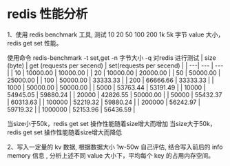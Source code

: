 # redis 性能分析
1、使用 redis benchmark 工具, 测试 10 20 50 100 200 1k 5k 字节 value 大小，redis get set 性能。

使用命令 redis-benchmark -t set,get -n 字节大小 -q 对redis 进行测试
| size (byte) | get (requests per secend) | set(requests per secend) |
| ---| --- | ---|
| 10 | 10000.00 | 10000.00 |
| 20 | 10000.00  | 20000.00 |
| 50 | 50000.00 | 25000.00 |
| 100 | 50000.00 | 33333.33 |
| 200 | 66666.66 | 33333.33 |
| 1000 | 50000.00 | 50000.00 |
| 5000 | 53763.44 | 53191.49 |
| 10000 | 54945.05 | 59880.24 |
| 20000 | 42826.55 | 50000.00 |
| 50000 | 55432.37 | 60313.63 |
| 100000 | 52219.32 | 59880.24 |
| 200000 | 56242.97 | 59719.32 |
| 1000000 | 52153.96 | 56436.59 |

当size小于50k，redis get set 操作性能随着size增大而增加
当size大于50k，redis get set 操作性能随着size增大而降低

2、写入一定量的 kv 数据, 根据数据大小 1w-50w 自己评估, 结合写入前后的 info memory 信息  , 分析上述不同 value 大小下，平均每个 key 的占用内存空间。
